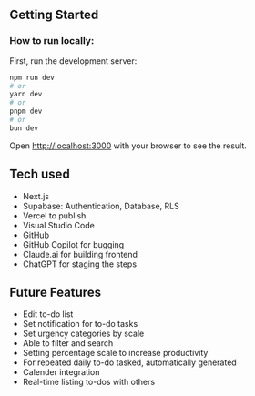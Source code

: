 ## Getting Started
### How to run locally:

First, run the development server:

```bash
npm run dev
# or
yarn dev
# or
pnpm dev
# or
bun dev
```

Open [http://localhost:3000](http://localhost:3000) with your browser to see the result.

## Tech used
- Next.js
- Supabase: Authentication, Database, RLS
- Vercel to publish
- Visual Studio Code
- GitHub
- GitHub Copilot for bugging
- Claude.ai for building frontend
- ChatGPT for staging the steps


## Future Features
- Edit to-do list
- Set notification for to-do tasks
- Set urgency categories by scale
- Able to filter and search
- Setting percentage scale to increase productivity
- For repeated daily to-do tasked, automatically generated
- Calender integration
- Real-time listing to-dos with others


